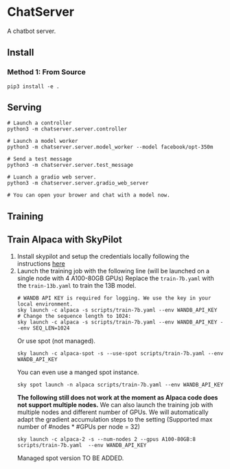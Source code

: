 # ChatServer
A chatbot server.

## Install

### Method 1: From Source
```
pip3 install -e .
```

## Serving
```
# Launch a controller
python3 -m chatserver.server.controller

# Launch a model worker
python3 -m chatserver.server.model_worker --model facebook/opt-350m

# Send a test message
python3 -m chatserver.server.test_message

# Luanch a gradio web server.
python3 -m chatserver.server.gradio_web_server

# You can open your brower and chat with a model now.
```

## Training
## Train Alpaca with SkyPilot
1. Install skypilot and setup the credentials locally following the instructions [here](https://skypilot.readthedocs.io/en/latest/getting-started/installation.html)
2. Launch the training job with the following line (will be launched on a single node with 4 A100-80GB GPUs)
    Replace the `train-7b.yaml` with the `train-13b.yaml` to train the 13B model.
    ```
    # WANDB API KEY is required for logging. We use the key in your local environment.
    sky launch -c alpaca -s scripts/train-7b.yaml --env WANDB_API_KEY
    # Change the sequence length to 1024:
    sky launch -c alpaca -s scripts/train-7b.yaml --env WANDB_API_KEY --env SEQ_LEN=1024
    ```
    Or use spot (not managed).
    ```
    sky launch -c alpaca-spot -s --use-spot scripts/train-7b.yaml --env WANDB_API_KEY
    ```
    You can even use a manged spot instance.
    ```
    sky spot launch -n alpaca scripts/train-7b.yaml --env WANDB_API_KEY
    ```
    **The following still does not work at the moment as Alpaca code does not support multiple nodes.**
    We can also launch the training job with multiple nodes and different number of GPUs. We will automatically adapt the
    gradient accumulation steps to the setting (Supported max number of #nodes * #GPUs per node = 32)
    ```
    sky launch -c alpaca-2 -s --num-nodes 2 --gpus A100-80GB:8 scripts/train-7b.yaml  --env WANDB_API_KEY
    ```
    Managed spot version TO BE ADDED.


